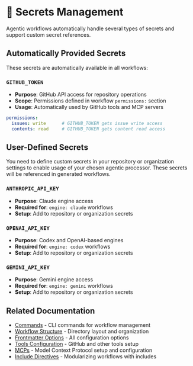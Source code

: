 # 🔐 Secrets Management

Agentic workflows automatically handle several types of secrets and support custom secret references.

## Automatically Provided Secrets

These secrets are automatically available in all workflows:

### `GITHUB_TOKEN`
- **Purpose**: GitHub API access for repository operations
- **Scope**: Permissions defined in workflow `permissions:` section
- **Usage**: Automatically used by GitHub tools and MCP servers

```yaml
permissions:
  issues: write      # GITHUB_TOKEN gets issue write access
  contents: read     # GITHUB_TOKEN gets content read access
```

## User-Defined Secrets
You need to define custom secrets in your repository or organization settings to enable usage of your chosen agentic processor. These secrets will be referenced in generated workflows.

### `ANTHROPIC_API_KEY`
- **Purpose**: Claude engine access
- **Required for**: `engine: claude` workflows
- **Setup**: Add to repository or organization secrets

### `OPENAI_API_KEY`
- **Purpose**: Codex and OpenAI-based engines
- **Required for**: `engine: codex` workflows
- **Setup**: Add to repository or organization secrets

### `GEMINI_API_KEY`
- **Purpose**: Gemini engine access
- **Required for**: `engine: gemini` workflows
- **Setup**: Add to repository or organization secrets

## Related Documentation

- [Commands](commands.md) - CLI commands for workflow management
- [Workflow Structure](workflow-structure.md) - Directory layout and organization
- [Frontmatter Options](frontmatter.md) - All configuration options
- [Tools Configuration](tools.md) - GitHub and other tools setup
- [MCPs](mcps.md) - Model Context Protocol setup and configuration
- [Include Directives](include-directives.md) - Modularizing workflows with includes
